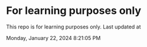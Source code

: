 # For learning purposes only
This repo is for learning purposes only.
Last updated at

Monday, January 22, 2024 8:21:05 PM

